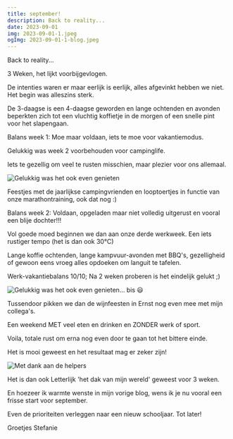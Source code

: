```yaml
---
title: september!
description: Back to reality...
date: 2023-09-01
img: 2023-09-01-1.jpeg
ogImg: 2023-09-01-1-blog.jpeg
---
```


Back to reality...

3 Weken, het lijkt voorbijgevlogen.

De intenties waren er maar eerlijk is eerlijk, alles afgevinkt hebben we niet. Het begin was alleszins sterk.

De 3-daagse is een 4-daagse geworden en lange ochtenden en avonden beperkten zich tot een vluchtig koffietje in de morgen of een snelle pint voor het slapengaan.

Balans week 1: Moe maar voldaan, iets te moe voor vakantiemodus.

Gelukkig was week 2 voorbehouden voor campinglife.

Iets te gezellig om veel te rusten misschien, maar plezier voor ons allemaal.

![Gelukkig was het ook even genieten](2023-09-01-2.jpeg)

Feestjes met de jaarlijkse campingvrienden en looptoertjes in functie van onze marathontraining, ook dat nog :)

Balans week 2: Voldaan, opgeladen maar niet volledig uitgerust en vooral een blije dochter!!!

Vol goede moed beginnen we dan aan onze derde werkweek. Een iets rustiger tempo (het is dan ook 30°C)

Lange koffie ochtenden, lange kampvuur-avonden met BBQ's, gezelligheid of gewoon eens vroeg alles opdoeken om languit te tafelen.

Werk-vakantiebalans 10/10; Na 2 weken proberen is het eindelijk gelukt ;)

![Gelukkig was het ook even genieten... bis :smiley:](2023-09-01-3.jpeg)

Tussendoor pikken we dan de wijnfeesten in Ernst nog even mee met mijn collega's.

Een weekend MET veel eten en drinken en ZONDER werk of sport.

Voila, totale rust om erna nog even door te gaan tot het bittere einde.

Het is mooi geweest en het resultaat mag er zeker zijn!

![Met dank aan de helpers](2023-09-01-1.jpeg)

Het is dan ook Letterlijk 'het dak van mijn wereld' geweest voor 3 weken.

En hoezeer ik warmte wenste in mijn vorige blog, wens ik je nu vooral een frisse start voor september.

Even de prioriteiten verleggen naar een nieuw schooljaar. Tot later!

Groetjes Stefanie
